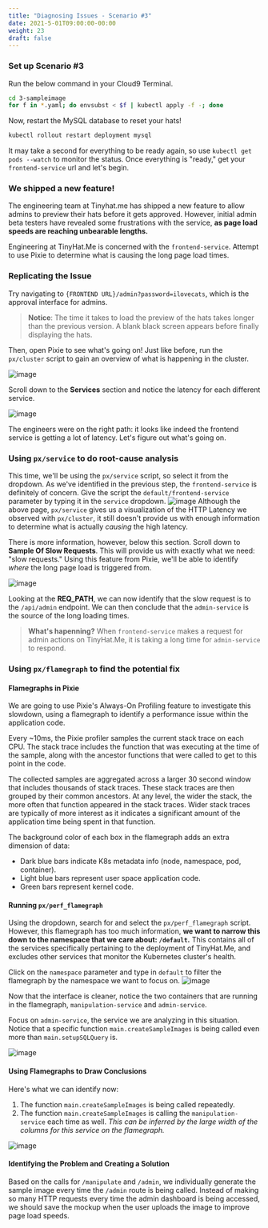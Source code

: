 ```yaml
---
title: "Diagnosing Issues - Scenario #3"
date: 2021-5-01T09:00:00-00:00
weight: 23
draft: false
---
```

### Set up Scenario #3
Run the below command in your Cloud9 Terminal.
```bash
cd 3-sampleimage
for f in *.yaml; do envsubst < $f | kubectl apply -f -; done
```
Now, restart the MySQL database to reset your hats! 
```bash
kubectl rollout restart deployment mysql
```
It may take a second for everything to be ready again, so use `kubectl get pods --watch` to monitor the status. Once everything is "ready," get your `frontend-service` url and let's begin.
### We shipped a new feature!
The engineering team at Tinyhat.me has shipped a new feature to allow admins to preview their hats before it gets approved. However, initial admin beta testers have revealed some frustrations with the service, **as page load speeds are reaching unbearable lengths.**

Engineering at TinyHat.Me is concerned with the `frontend-service`. Attempt to use Pixie to determine what is causing the long page load times.

### Replicating the Issue

Try navigating to `{FRONTEND URL}/admin?password=ilovecats`, which is the approval interface for admins. 

> **Notice**: The time it takes to load the preview of the hats takes longer than the previous version. A blank black screen appears before finally displaying the hats.

Then, open Pixie to see what's going on! Just like before, run the `px/cluster` script to gain an overview of what is happening in the cluster.

![image](https://user-images.githubusercontent.com/69332964/132966785-a29c4d74-153b-4f01-8c10-cb618e8e99b7.png)

Scroll down to the **Services** section and notice the latency for each different service.

![image](/images/pixie/3-cluster.png)

The engineers were on the right path: it looks like indeed the frontend service is getting a lot of latency. Let's figure out what's going on. 

### Using `px/service` to do root-cause analysis
This time, we'll be using the `px/service` script, so select it from the dropdown. As we've identified in the previous step, the `frontend-service` is definitely of concern. Give the script the `default/frontend-service` parameter by typing it in the `service` dropdown.
![image](/images/pixie/3-service-1.png)
Although the above page, `px/service` gives us a visualization of the HTTP Latency we observed with `px/cluster`, it still doesn't provide us with enough information to determine what is actually *causing* the high latency.

There is more information, however, below this section. Scroll down to **Sample Of Slow Requests**. This will provide us with exactly what we need: "slow requests." Using this feature from Pixie, we'll be able to identify *where* the long page load is triggered from.

![image](/images/pixie/3-service-2.png)

Looking at the **REQ_PATH**, we can now identify that the slow request is to the `/api/admin` endpoint. We can then conclude that the `admin-service` is the source of the long loading times.

> **What's hapenning?** When `frontend-service` makes a request for admin actions on TinyHat.Me, it is taking a long time for `admin-service` to respond.
### Using `px/flamegraph` to find the potential fix

#### Flamegraphs in Pixie
We are going to use Pixie's Always-On Profiling feature to investigate this slowdown, using a flamegraph to identify a performance issue within the application code.

Every ~10ms, the Pixie profiler samples the current stack trace on each CPU. The stack trace includes the function that was executing at the time of the sample, along with the ancestor functions that were called to get to this point in the code.

The collected samples are aggregated across a larger 30 second window that includes thousands of stack traces. These stack traces are then grouped by their common ancestors. At any level, the wider the stack, the more often that function appeared in the stack traces. Wider stack traces are typically of more interest as it indicates a significant amount of the application time being spent in that function.

The background color of each box in the flamegraph adds an extra dimension of data:

- Dark blue bars indicate K8s metadata info (node, namespace, pod, container).
- Light blue bars represent user space application code.
- Green bars represent kernel code.

#### Running `px/perf_flamegraph`
Using the dropdown, search for and select the `px/perf_flamegraph` script. However, this flamegraph has too much information, **we want to narrow this down to the namespace that we care about: `/default`.** This contains all of the services specifically pertaining to the deployment of TinyHat.Me, and excludes other services that monitor the Kubernetes cluster's health.

Click on the `namespace` parameter and type in `default` to filter the flamegraph by the namespace we want to focus on.
![image](/images/pixie/3-flamegraph-1.png)

Now that the interface is cleaner, notice the two containers that are running in the flamegraph, `manipulation-service` and `admin-service`.

Focus on `admin-service`, the service we are analyzing in this situation. Notice that a specific function `main.createSampleImages` is being called even more than `main.setupSQLQuery` is. 

![image](/images/pixie/3-flamegraph-2.png)

#### Using Flamegraphs to Draw Conclusions
Here's what we can identify now:
1. The function `main.createSampleImages` is being called repeatedly.
2. The function `main.createSampleImages` is calling the `manipulation-service` each time as well. *This can be inferred by the large width of the columns for this service on the flamegraph.*

![image](/images/pixie/3-flamegraph-3.png)
#### Identifying the Problem and Creating a Solution
Based on the calls for `/manipulate` and `/admin`, we individually generate the sample image every time the `/admin` route is being called. Instead of making so many HTTP requests every time the admin dashboard is being accessed, we should save the mockup when the user uploads the image to improve page load speeds.